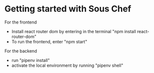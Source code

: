 # Getting started with Sous Chef

For the frontend
- Install react router dom by entering in the terminal "npm install react-router-dom"
- To run the frontend, enter "npm start"

For the backend
- run "pipenv install"
- activate the local environment by running "pipenv shell"
